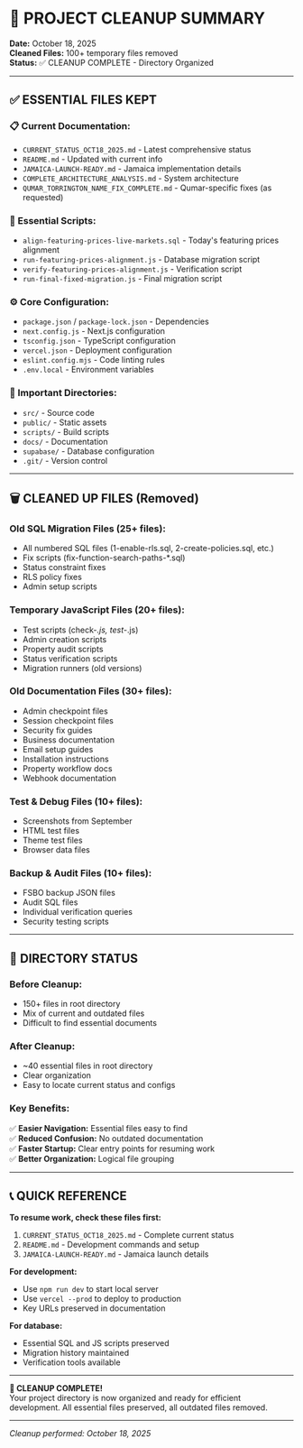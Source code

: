 # 🧹 PROJECT CLEANUP SUMMARY

**Date:** October 18, 2025  
**Cleaned Files:** 100+ temporary files removed  
**Status:** ✅ CLEANUP COMPLETE - Directory Organized

---

## ✅ ESSENTIAL FILES KEPT

### **📋 Current Documentation:**
- `CURRENT_STATUS_OCT18_2025.md` - Latest comprehensive status  
- `README.md` - Updated with current info
- `JAMAICA-LAUNCH-READY.md` - Jamaica implementation details
- `COMPLETE_ARCHITECTURE_ANALYSIS.md` - System architecture
- `QUMAR_TORRINGTON_NAME_FIX_COMPLETE.md` - Qumar-specific fixes (as requested)

### **🔧 Essential Scripts:**
- `align-featuring-prices-live-markets.sql` - Today's featuring prices alignment
- `run-featuring-prices-alignment.js` - Database migration script  
- `verify-featuring-prices-alignment.js` - Verification script
- `run-final-fixed-migration.js` - Final migration script

### **⚙️ Core Configuration:**
- `package.json` / `package-lock.json` - Dependencies
- `next.config.js` - Next.js configuration
- `tsconfig.json` - TypeScript configuration  
- `vercel.json` - Deployment configuration
- `eslint.config.mjs` - Code linting rules
- `.env.local` - Environment variables

### **📁 Important Directories:**
- `src/` - Source code
- `public/` - Static assets
- `scripts/` - Build scripts
- `docs/` - Documentation
- `supabase/` - Database configuration
- `.git/` - Version control

---

## 🗑️ CLEANED UP FILES (Removed)

### **Old SQL Migration Files (25+ files):**
- All numbered SQL files (1-enable-rls.sql, 2-create-policies.sql, etc.)
- Fix scripts (fix-function-search-paths-*.sql)  
- Status constraint fixes
- RLS policy fixes
- Admin setup scripts

### **Temporary JavaScript Files (20+ files):**  
- Test scripts (check-*.js, test-*.js)
- Admin creation scripts
- Property audit scripts  
- Status verification scripts
- Migration runners (old versions)

### **Old Documentation Files (30+ files):**
- Admin checkpoint files
- Session checkpoint files  
- Security fix guides
- Business documentation  
- Email setup guides
- Installation instructions
- Property workflow docs
- Webhook documentation

### **Test & Debug Files (10+ files):**
- Screenshots from September  
- HTML test files
- Theme test files
- Browser data files

### **Backup & Audit Files (10+ files):**
- FSBO backup JSON files
- Audit SQL files  
- Individual verification queries
- Security testing scripts

---

## 🎯 DIRECTORY STATUS

### **Before Cleanup:**
- 150+ files in root directory
- Mix of current and outdated files
- Difficult to find essential documents

### **After Cleanup:**  
- ~40 essential files in root directory
- Clear organization
- Easy to locate current status and configs

### **Key Benefits:**
✅ **Easier Navigation:** Essential files easy to find  
✅ **Reduced Confusion:** No outdated documentation  
✅ **Faster Startup:** Clear entry points for resuming work  
✅ **Better Organization:** Logical file grouping  

---

## 📞 QUICK REFERENCE

**To resume work, check these files first:**
1. `CURRENT_STATUS_OCT18_2025.md` - Complete current status
2. `README.md` - Development commands and setup  
3. `JAMAICA-LAUNCH-READY.md` - Jamaica launch details

**For development:**
- Use `npm run dev` to start local server
- Use `vercel --prod` to deploy to production  
- Key URLs preserved in documentation

**For database:**  
- Essential SQL and JS scripts preserved
- Migration history maintained
- Verification tools available

---

**🎉 CLEANUP COMPLETE!**  
Your project directory is now organized and ready for efficient development. All essential files preserved, all outdated files removed.

---

*Cleanup performed: October 18, 2025*
